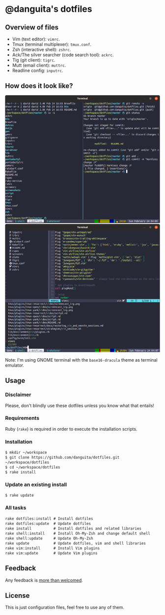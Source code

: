 # @danguita's dotfiles

## Overview of files

- Vim (text editor): `vimrc`.
- Tmux (terminal multiplexer): `tmux.conf`.
- Zsh (interactive shell): `zshrc`.
- Ack/The silver searcher (code search tool): `ackrc`.
- Tig (git client): `tigrc`.
- Mutt (email client): `muttrc`.
- Readline config: `inputrc`.

## How does it look like?

![Shell overview](screenshots/shell-overview.png)
![Editor overview](screenshots/editor-overview.png)

Note: I'm using GNOME terminal with the `base16-dracula` theme as
terminal emulator.

## Usage

### Disclaimer

Please, don't blindly use these dotfiles unless you know what that
entails!

### Requirements

Ruby (`rake`) is required in order to execute the installation scripts.

### Installation

```
$ mkdir ~/workspace
$ git clone https://github.com/danguita/dotfiles.git ~/workspace/dotfiles
$ cd ~/workspace/dotfiles
$ rake install
```

### Update an existing install

```
$ rake update
```

### All tasks

```
rake dotfiles:install # Install dotfiles
rake dotfiles:update  # Update dotfiles
rake install          # Install dotfiles and related libraries
rake shell:install    # Install Oh-My-Zsh and change default shell
rake shell:update     # Update Oh-My-Zsh
rake update           # Update dotfiles, vim and shell libraries
rake vim:install      # Install Vim plugins
rake vim:update       # Update Vim plugins
```

## Feedback

Any feedback is [more than welcomed](https://github.com/danguita/dotfiles/issues).

## License

This is just configuration files, feel free to use any of them.
